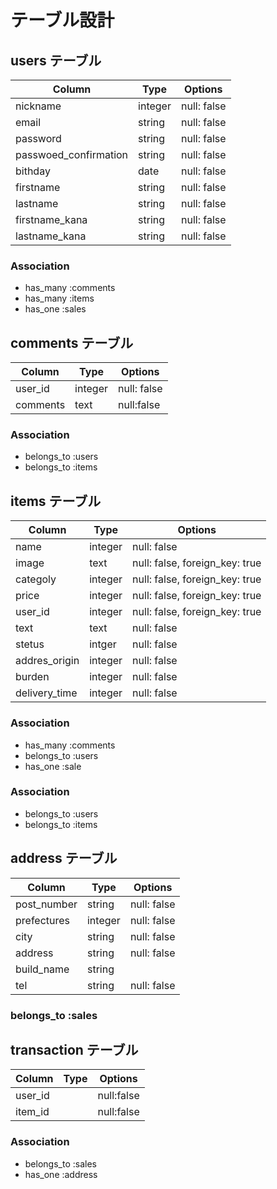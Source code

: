 # テーブル設計

## users テーブル

| Column                    | Type   | Options     |
| --------                  | ------ | ----------- |
| nickname                  | integer | null: false |
| email                     | string | null: false |
| password                  | string | null: false |
| passwoed_confirmation     | string | null: false |
| bithday                   | date | null: false |
| firstname                 | string | null: false |
| lastname                | string | null: false |
| firstname_kana            | string | null: false |
| lastname_kana                   | string | null: false |

### Association

- has_many :comments
- has_many :items
- has_one :sales

## comments テーブル

| Column | Type   | Options     |
| ------ | ------ | ----------- |
| user_id   | integer | null: false |
| comments | text | null:false |

### Association

- belongs_to :users
- belongs_to :items

## items テーブル

| Column | Type       | Options                    |
| ------ | ---------- | -------------------------- |
| name   | integer    |   null: false              |
| image  | text | null: false, foreign_key: true   |
| categoly| integer | null: false, foreign_key: true |
| price  | integer | null: false, foreign_key: true |
| user_id| integer | null: false, foreign_key: true |
| text   | text        | null: false               |
| stetus | intger      | null: false               |
| addres_origin| integer | null: false             |
| burden | integer     | null: false               |
| delivery_time| integer | null: false             |

### Association

- has_many :comments
- belongs_to :users
- has_one :sale



### Association

- belongs_to :users
- belongs_to :items

## address テーブル

| Column  | Type       | Options    |
| ------- | ---------- | ---------- |
| post_number | string | null: false|
| prefectures| integer | null: false|
| city    | string     | null: false |
| address | string     | null: false |
| build_name  | string |             |
| tel     | string     | null: false |

### belongs_to :sales

## transaction テーブル

| Column  | Type       | Options                        |
| ------- | ---------- | ------------------------------ |
| user_id |            |  null:false                    |
| item_id |            |  null:false                    |


### Association

- belongs_to :sales
- has_one :address